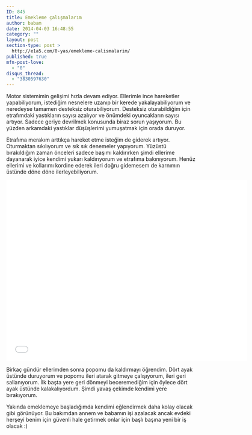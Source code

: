 ```yaml
---
ID: 845
title: Emekleme çalışmalarım
author: babam
date: 2014-04-03 16:48:55
category: ""
layout: post
section-type: post >
  http://e1a5.com/0-yas/emekleme-calismalarim/
published: true
mfn-post-love:
  - "0"
disqus_thread:
  - "3830597630"
---
```

Motor sistemimin gelişimi hızla devam ediyor. Ellerimle ince hareketler yapabiliyorum, istediğim nesnelere uzanıp bir kerede yakalayabiliyorum ve neredeyse tamamen desteksiz oturabiliyorum. Desteksiz oturabildiğim için etrafımdaki yastıkların sayısı azalıyor ve önümdeki oyuncakların sayısı artıyor. Sadece geriye devrilmek konusunda biraz sorun yaşıyorum. Bu yüzden arkamdaki yastıklar düşüşlerimi yumuşatmak için orada duruyor.

Etrafıma merakım arttıkça hareket etme isteğim de giderek artıyor. Oturmaktan sıkılıyorum ve sık sık denemeler yapıyorum. Yüzüstü bırakıldığım zaman önceleri sadece başımı kaldırırken şimdi ellerime dayanarak iyice kendimi yukarı kaldırıyorum ve etrafıma bakınıyorum. Henüz ellerimi ve kollarımı kordine ederek ileri doğru gidemesem de karnımın üstünde döne döne ilerleyebiliyorum.

<iframe src="//www.youtube.com/embed/PV-DH1S7FCE" height="480" width="640" allowfullscreen="" frameborder="0"></iframe>

Birkaç gündür ellerimden sonra popomu da kaldırmayı öğrendim. Dört ayak üstünde duruyorum ve popomu ileri atarak gitmeye çalışıyorum, ileri geri sallanıyorum. İlk başta yere geri dönmeyi beceremediğim için öylece dört ayak üstünde kalakalıyordum. Şimdi yavaş çekimde kendimi yere bırakıyorum.

Yakında emeklemeye başladığımda kendimi eğlendirmek daha kolay olacak gibi görünüyor. Bu bakımdan annem ve babamın işi azalacak ancak evdeki herşeyi benim için güvenli hale getirmek onlar için başlı başına yeni bir iş olacak :)
